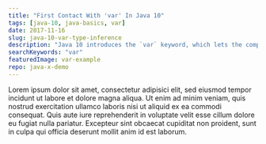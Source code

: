 ```yaml
---
title: "First Contact With 'var' In Java 10"
tags: [java-10, java-basics, var]
date: 2017-11-16
slug: java-10-var-type-inference
description: "Java 10 introduces the `var` keyword, which lets the compiler infer local variable types. Here's how var works, why it exists, how it impacts readability."
searchKeywords: "var"
featuredImage: var-example
repo: java-x-demo
---
```


Lorem ipsum dolor sit amet, consectetur adipisici elit, sed eiusmod tempor incidunt ut labore et dolore magna aliqua.
Ut enim ad minim veniam, quis nostrud exercitation ullamco laboris nisi ut aliquid ex ea commodi consequat.
Quis aute iure reprehenderit in voluptate velit esse cillum dolore eu fugiat nulla pariatur.
Excepteur sint obcaecat cupiditat non proident, sunt in culpa qui officia deserunt mollit anim id est laborum.